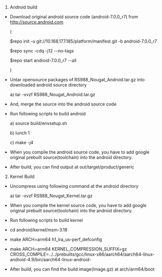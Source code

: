 1. Android build



  - Download original android source code (android-7.0.0_r7) from http://source.android.com

    (

      $repo init -u git://10.168.177.185/platform/manifest.git -b android-7.0.0_r7

      $repo sync -cdq -j12 --no-tags

      $repo start android-7.0.0_r7 --all 

    )



  - Untar opensource packages of RS988_Nougat_Android.tar.gz into downloaded android source directory



    a) tar -xvzf RS988_Nougat_Android.tar.gz



  - And, merge the source into the android source code



  - Run following scripts to build android



    a) source build/envsetup.sh

    b) lunch 1

    c) make -j4



  - When you compile the android source code, you have to add google original prebuilt source(toolchain) into the android directory.

  - After build, you can find output at out/target/product/generic



2. Kernel Build  

  - Uncompress using following command at the android directory



    a) tar -xvzf RS988_Nougat_Kernel.tar.gz



  - When you compile the kernel source code, you have to add google original prebuilt source(toolchain) into the android directory.

  - Run following scripts to build kernel



   - cd android/kernel/msm-3.18

   - make ARCH=arm64 h1_lra_us-perf_defconfig

   - make ARCH=arm64 KERNEL_COMPRESSION_SUFFIX=gz CROSS_COMPILE=../../prebuilts/gcc/linux-x86/aarch64/aarch64-linux-android-4.9/bin/aarch64-linux-android-

	

   - After build, you can find the build image(Image.gz) at arch/arm64/boot
